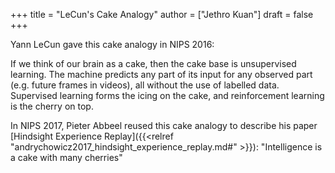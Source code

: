 +++
title = "LeCun's Cake Analogy"
author = ["Jethro Kuan"]
draft = false
+++

Yann LeCun gave this cake analogy in NIPS 2016:

If we think of our brain as a cake, then the cake base is unsupervised
learning. The machine predicts any part of its input for any observed
part (e.g. future frames in videos), all without the use of labelled
data. Supervised learning forms the icing on the cake, and
reinforcement learning is the cherry on top.

In NIPS 2017, Pieter Abbeel reused this cake analogy to describe his paper
[Hindsight Experience Replay]({{<relref "andrychowicz2017_hindsight_experience_replay.md#" >}}): "Intelligence is a cake with many cherries"